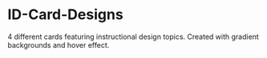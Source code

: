 # ID-Card-Designs
4 different cards featuring instructional design topics. Created with gradient backgrounds and hover effect. 
